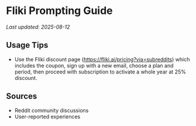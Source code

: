 # Fliki Prompting Guide

*Last updated: 2025-08-12*

## Usage Tips

- Use the Fliki discount page (https://fliki.ai/pricing?via=subreddits) which includes the coupon, sign up with a new email, choose a plan and period, then proceed with subscription to activate a whole year at 25% discount.

## Sources

- Reddit community discussions
- User-reported experiences
